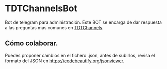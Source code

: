 # TDTChannelsBot
Bot de telegram para administración. Este BOT se encarga de dar respuesta a las preguntas más comunes en [TDTChannels]().

## Cómo colaborar.

Puedes proponer cambios en el fichero .json, antes de subirlos, revisa el formato del JSON en https://codebeautify.org/jsonviewer.
